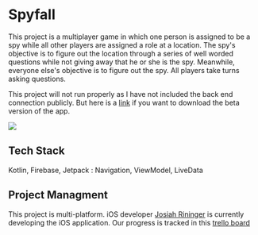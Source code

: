 # Spyfall

This project is a multiplayer game in which one person is assigned to be a spy while 
all other players are assigned a role at a location. The spy's objective is to figure out the location through a series of well worded questions while not giving
away that he or she is the spy. Meanwhile, everyone else's objective is to figure out the spy. All players take turns asking questions. 

This project will not run properly as I have not included the back end connection publicly. But here is a [link](https://appdistribution.firebase.dev/i/ybHzYTED) if you want to download the beta version of the app. 

![](https://firebasestorage.googleapis.com/v0/b/github-images.appspot.com/o/Screen%20Shot%202020-07-21%20at%2018.47.55.png?alt=media&token=eb14f13f-6b84-47e4-8898-86db3190aa6d)
 

## Tech Stack
Kotlin, Firebase, Jetpack : Navigation, ViewModel, LiveData

## Project Managment
This project is multi-platform. iOS developer [Josiah Rininger](https://github.com/JosiahRininger) is currently developing the iOS application. Our progress is tracked in this [trello board](https://trello.com/b/HqUDTDkq/spyfall-v1)
